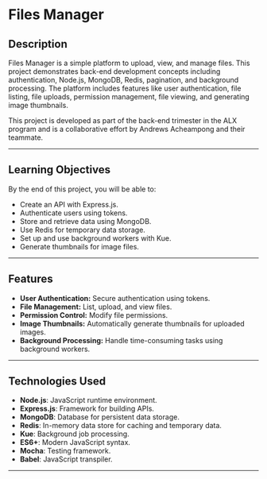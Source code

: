 # Files Manager

## Description

Files Manager is a simple platform to upload, view, and manage files. This project demonstrates back-end development concepts including authentication, Node.js, MongoDB, Redis, pagination, and background processing. The platform includes features like user authentication, file listing, file uploads, permission management, file viewing, and generating image thumbnails.

This project is developed as part of the back-end trimester in the ALX program and is a collaborative effort by Andrews Acheampong and their teammate.

---

## Learning Objectives

By the end of this project, you will be able to:
- Create an API with Express.js.
- Authenticate users using tokens.
- Store and retrieve data using MongoDB.
- Use Redis for temporary data storage.
- Set up and use background workers with Kue.
- Generate thumbnails for image files.

---

## Features

- **User Authentication:** Secure authentication using tokens.
- **File Management:** List, upload, and view files.
- **Permission Control:** Modify file permissions.
- **Image Thumbnails:** Automatically generate thumbnails for uploaded images.
- **Background Processing:** Handle time-consuming tasks using background workers.

---

## Technologies Used

- **Node.js**: JavaScript runtime environment.
- **Express.js**: Framework for building APIs.
- **MongoDB**: Database for persistent data storage.
- **Redis**: In-memory data store for caching and temporary data.
- **Kue**: Background job processing.
- **ES6+**: Modern JavaScript syntax.
- **Mocha**: Testing framework.
- **Babel**: JavaScript transpiler.

---
